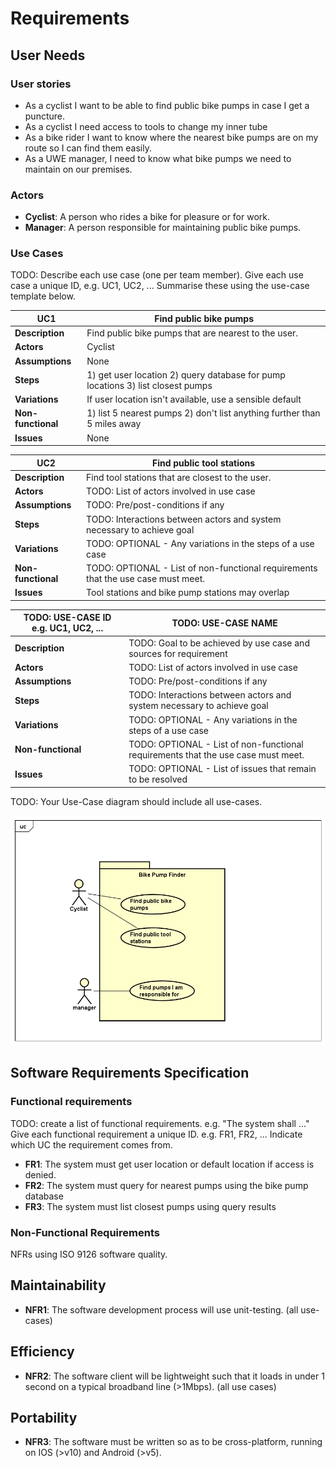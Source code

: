 # Requirements

## User Needs

### User stories
* As a cyclist I want to be able to find public bike pumps in case I get a puncture.
* As a cyclist I need access to tools to change my inner tube
* As a bike rider I want to know where the nearest bike pumps are on my route so I can find them easily.
* As a UWE manager, I need to know what bike pumps we need to maintain on our premises.


### Actors
* **Cyclist**: A person who rides a bike for pleasure or for work.
* **Manager**: A person responsible for maintaining public bike pumps.

### Use Cases
TODO: Describe each use case (one per team member).
    Give each use case a unique ID, e.g. UC1, UC2, ...
    Summarise these using the use-case template below.

| UC1 | Find public bike pumps | 
| -------------------------------------- | ------------------- |
| **Description** | Find public bike pumps that are nearest to the user. |
| **Actors** | Cyclist |
| **Assumptions** | None |
| **Steps** | 1) get user location 2) query database for pump locations 3) list closest pumps |
| **Variations** | If user location isn't available, use a sensible default |
| **Non-functional** | 1) list 5 nearest pumps 2) don't list anything further than 5 miles away |
| **Issues** | None |



| UC2 | Find public tool stations | 
| -------------------------------------- | ------------------- |
| **Description** | Find tool stations that are closest to the user. |
| **Actors** | TODO: List of actors involved in use case |
| **Assumptions** | TODO: Pre/post-conditions if any</td></tr>
| **Steps** | TODO: Interactions between actors and system necessary to achieve goal |
| **Variations** | TODO: OPTIONAL - Any variations in the steps of a use case |
| **Non-functional** | TODO: OPTIONAL - List of non-functional requirements that the use case must meet. |
| **Issues** | Tool stations and bike pump stations may overlap |


| TODO: USE-CASE ID e.g. UC1, UC2, ... | TODO: USE-CASE NAME | 
| -------------------------------------- | ------------------- |
| **Description** | TODO: Goal to be achieved by use case and sources for requirement |
| **Actors** | TODO: List of actors involved in use case |
| **Assumptions** | TODO: Pre/post-conditions if any</td></tr>
| **Steps** | TODO: Interactions between actors and system necessary to achieve goal |
| **Variations** | TODO: OPTIONAL - Any variations in the steps of a use case |
| **Non-functional** | TODO: OPTIONAL - List of non-functional requirements that the use case must meet. |
| **Issues** | TODO: OPTIONAL - List of issues that remain to be resolved |

TODO: Your Use-Case diagram should include all use-cases.

![Insert your Use-Case Diagram Here](images/UseCaseDiagram.png)

## Software Requirements Specification
### Functional requirements
TODO: create a list of functional requirements. 
    e.g. "The system shall ..."
    Give each functional requirement a unique ID. e.g. FR1, FR2, ...
    Indicate which UC the requirement comes from.

<action><result><object>

* **FR1**: The system must get user location or default location if access is denied.
* **FR2**: The system must query for nearest pumps using the bike pump database
* **FR3**: The system must list closest pumps using query results


### Non-Functional Requirements
NFRs using ISO 9126 software quality.

## Maintainability

* **NFR1**: The software development process will use unit-testing. (all use-cases)

## Efficiency

* **NFR2**: The software client will be lightweight such that it loads in under 1 second on a typical broadband line (>1Mbps). (all use cases)

## Portability

* **NFR3**: The software must be written so as to be cross-platform, running on IOS (>v10) and Android (>v5).
